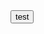 <html lang="en-us">
  <head>
    <title>ryan happens to be very silly</title>
  </head>
  <body>
	  <button onclick="showhide()">test</button> 
   <script type="text/javascript">
   function showhide() {
   if(url == 'oofy2323.github.io/ryanissilly'){
		set url = 'bcsd.org';
		}
   }
   </script>

